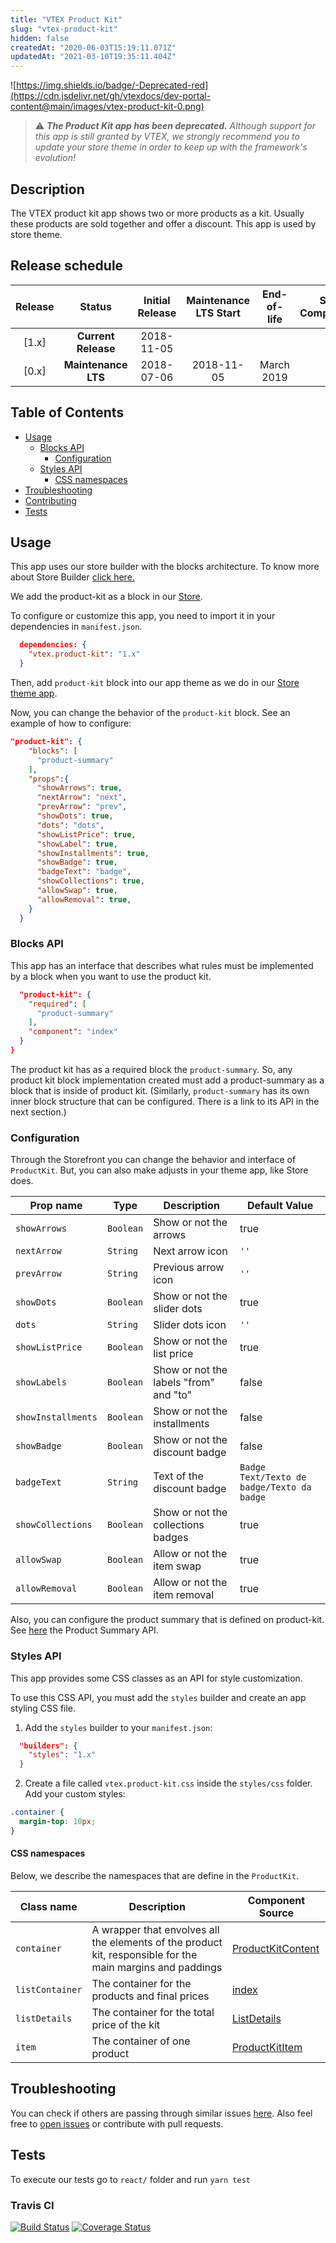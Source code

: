 ```yaml
---
title: "VTEX Product Kit"
slug: "vtex-product-kit"
hidden: false
createdAt: "2020-06-03T15:19:11.071Z"
updatedAt: "2021-03-10T19:35:11.404Z"
---
```


![https://img.shields.io/badge/-Deprecated-red](https://cdn.jsdelivr.net/gh/vtexdocs/dev-portal-content@main/images/vtex-product-kit-0.png)

> ⚠️ ***The Product Kit app has been deprecated.** Although support for this app is still granted by VTEX, we strongly recommend you to update your store theme in order to keep up with the framework's evolution!*

## Description

The VTEX product kit app shows two or more products as a kit. Usually these products are sold together and offer a discount. This app is used by store theme.

## Release schedule

| Release |       Status        | Initial Release | Maintenance LTS Start | End-of-life | Store Compatibility |
| :-----: | :-----------------: | :-------------: | :-------------------: | :---------: | :-----------------: |
|  [1.x]  | **Current Release** |   2018-11-05    |                       |             |         2.x         |
|  [0.x]  | **Maintenance LTS** |   2018-07-06    |      2018-11-05       | March 2019  |         1.x         |

## Table of Contents

- [Usage](#usage)
  - [Blocks API](#blocks-api)
    - [Configuration](#configuration)
  - [Styles API](#styles-api)
    - [CSS namespaces](#css-namespaces)
- [Troubleshooting](#troubleshooting)
- [Contributing](#contributing)
- [Tests](#tests)

## Usage

This app uses our store builder with the blocks architecture. To know more about Store Builder [click here.](https://help.vtex.com/en/tutorial/understanding-storebuilder-and-stylesbuilder#structuring-and-configuring-our-store-with-object-object)

We add the product-kit as a block in our [Store](https://github.com/vtex-apps/store/blob/master/store/interfaces.json).

To configure or customize this app, you need to import it in your dependencies in `manifest.json`.

```json
  dependencies: {
    "vtex.product-kit": "1.x"
  }
```

Then, add `product-kit` block into our app theme as we do in our [Store theme app](https://github.com/vtex-apps/store-theme/blob/master/store/blocks.jsonc).

Now, you can change the behavior of the `product-kit` block. See an example of how to configure:

```json
"product-kit": {
    "blocks": [
      "product-summary"
    ],
    "props":{
      "showArrows": true,
      "nextArrow": "next",
      "prevArrow": "prev",
      "showDots": true,
      "dots": "dots",
      "showListPrice": true,
      "showLabel": true,
      "showInstallments": true,
      "showBadge": true,
      "badgeText": "badge",
      "showCollections": true,
      "allowSwap": true,
      "allowRemoval": true,
    }
  }
```

### Blocks API

This app has an interface that describes what rules must be implemented by a block when you want to use the product kit.

```json
  "product-kit": {
    "required": [
      "product-summary"
    ],
    "component": "index"
  }
}
```

The product kit has as a required block the `product-summary`. So, any product kit block implementation created must add a product-summary as a block that is inside of product kit. (Similarly, `product-summary` has its own inner block structure that can be configured. There is a link to its API in the next section.)

### Configuration

Through the Storefront you can change the behavior and interface of `ProductKit`. But, you can also make adjusts in your theme app, like Store does.

| Prop name          | Type      | Description                            | Default Value                              |
| ------------------ | --------- | -------------------------------------- | ------------------------------------------ |
| `showArrows`       | `Boolean` | Show or not the arrows                 | true                                       |
| `nextArrow`        | `String`  | Next arrow icon                        | `''`                                       |
| `prevArrow`        | `String`  | Previous arrow icon                    | `''`                                       |
| `showDots`         | `Boolean` | Show or not the slider dots            | true                                       |
| `dots`             | `String`  | Slider dots icon                       | `''`                                       |
| `showListPrice`    | `Boolean` | Show or not the list price             | true                                       |
| `showLabels`       | `Boolean` | Show or not the labels "from" and "to" | false                                      |
| `showInstallments` | `Boolean` | Show or not the installments           | false                                      |
| `showBadge`        | `Boolean` | Show or not the discount badge         | false                                      |
| `badgeText`        | `String`  | Text of the discount badge             | `Badge Text/Texto de badge/Texto da badge` |
| `showCollections`  | `Boolean` | Show or not the collections badges     | true                                       |
| `allowSwap`        | `Boolean` | Allow or not the item swap             | true                                       |
| `allowRemoval`     | `Boolean` | Allow or not the item removal          | true                                       |

Also, you can configure the product summary that is defined on product-kit. See [here](https://developers.vtex.com/docs/guides/vtex-product-summary) the Product Summary API.

### Styles API

This app provides some CSS classes as an API for style customization.

To use this CSS API, you must add the `styles` builder and create an app styling CSS file.

1. Add the `styles` builder to your `manifest.json`:

```json
  "builders": {
    "styles": "1.x"
  }
```

2. Create a file called `vtex.product-kit.css` inside the `styles/css` folder. Add your custom styles:

```css
.container {
  margin-top: 10px;
}
```

#### CSS namespaces

Below, we describe the namespaces that are define in the `ProductKit`.

| Class name      | Description                                                                                                | Component Source                                            |
| --------------- | ---------------------------------------------------------------------------------------------------------- | ----------------------------------------------------------- |
| `container`     | A wrapper that envolves all the elements of the product kit, responsible for the main margins and paddings | [ProductKitContent](/react/components/ProductKitContent.js) |
| `listContainer` | The container for the products and final prices                                                            | [index](/react/index.js)                                    |
| `listDetails`   | The container for the total price of the kit                                                               | [ListDetails](/react/components/ProductKitDetails.js)       |
| `item`          | The container of one product                                                                               | [ProductKitItem](/react/components/ProductKitItem.js)       |

## Troubleshooting

You can check if others are passing through similar issues [here](https://github.com/vtex-apps/product-kit/issues). Also feel free to [open issues](https://github.com/vtex-apps/product-kit/issues/new) or contribute with pull requests.

## Tests

To execute our tests go to `react/` folder and run `yarn test`

### Travis CI

[![Build Status](https://travis-ci.org/vtex-apps/product-kit.svg?branch=master)](https://cdn.jsdelivr.net/gh/vtexdocs/dev-portal-content@main/images/vtex-product-kit-1.png)
[![Coverage Status](https://coveralls.io/repos/github/vtex-apps/product-kit/badge.svg?branch=master)](https://cdn.jsdelivr.net/gh/vtexdocs/dev-portal-content@main/images/vtex-product-kit-2.png)
